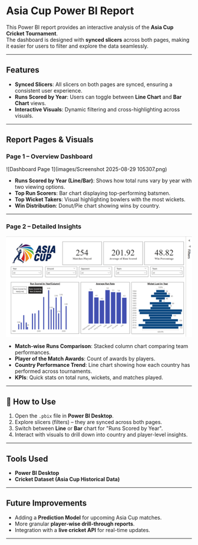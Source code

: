 # Asia Cup Power BI Report

This Power BI report provides an interactive analysis of the **Asia Cup Cricket Tournament**.  
The dashboard is designed with **synced slicers** across both pages, making it easier for users to filter and explore the data seamlessly.

---

## Features

- **Synced Slicers**: All slicers on both pages are synced, ensuring a consistent user experience.
- **Runs Scored by Year**: Users can toggle between **Line Chart** and **Bar Chart** views.
- **Interactive Visuals**: Dynamic filtering and cross-highlighting across visuals.
---

## Report Pages & Visuals

### **Page 1 – Overview Dashboard**
![Dashboard Page 1](images/Screenshot 2025-08-29 105307.png)
- **Runs Scored by Year (Line/Bar)**: Shows how total runs vary by year with two viewing options.
- **Top Run Scorers**: Bar chart displaying top-performing batsmen.
- **Top Wicket Takers**: Visual highlighting bowlers with the most wickets.
- **Win Distribution**: Donut/Pie chart showing wins by country.

---

### **Page 2 – Detailed Insights**
![Dashboard Page 1](images/page1.png)
- **Match-wise Runs Comparison**: Stacked column chart comparing team performances.
- **Player of the Match Awards**: Count of awards by players.
- **Country Performance Trend**: Line chart showing how each country has performed across tournaments.
- **KPIs**: Quick stats on total runs, wickets, and matches played.

---

## 🚀 How to Use
1. Open the `.pbix` file in **Power BI Desktop**.
2. Explore slicers (filters) – they are synced across both pages.
3. Switch between **Line** or **Bar** chart for "Runs Scored by Year".
4. Interact with visuals to drill down into country and player-level insights.

---

## Tools Used
- **Power BI Desktop**
- **Cricket Dataset (Asia Cup Historical Data)**

---

## Future Improvements
- Adding a **Prediction Model** for upcoming Asia Cup matches.
- More granular **player-wise drill-through reports**.
- Integration with a **live cricket API** for real-time updates.
---
